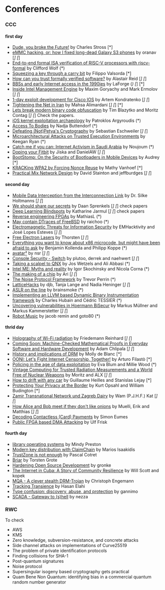 # Conferences

### CCC

#### first day

* [Dude, you broke the Future!](https://events.ccc.de/congress/2017/Fahrplan/events/9270.html) by Charles Stross [*]
* [eMMC hacking, or: how I fixed long-dead Galaxy S3 phones](https://events.ccc.de/congress/2017/Fahrplan/events/8784.html) by  oranav [*] [*]
* [End-to-end formal ISA verification of RISC-V processors with riscv-formal](https://events.ccc.de/congress/2017/Fahrplan/events/8768.html) by Clifford Wolf (*)
* [Squeezing a key through a carry bit](https://events.ccc.de/congress/2017/Fahrplan/events/9021.html) by Filippo Valsorda [*]
* [How can you trust formally verified software?](https://events.ccc.de/congress/2017/Fahrplan/events/8915.html) by Alastair Reid [*] [*]
* [BBSs and early Internet access in the 1990ies](https://events.ccc.de/congress/2017/Fahrplan/events/9034.html) by LaForge (*) [*] [*]
* [Inside Intel Management Engine](https://events.ccc.de/congress/2017/Fahrplan/events/8762.html) by Maxim Goryachy and Mark Ermolov [*] [*]
* [1-day exploit development for Cisco IOS](https://events.ccc.de/congress/2017/Fahrplan/events/8936.html) by Artem Kondratenko [*] [*]
* [Tightening the Net in Iran](https://events.ccc.de/congress/2017/Fahrplan/events/8900.html) by Mahsa Alimardani
  [*] [*] [*]
* [Lets break modern binary code obfuscation](https://events.ccc.de/congress/2017/Fahrplan/events/8789.html) by Tim Blazytko and Moritz Contag [*] [*] Check the papers.
* [iOS kernel exploitation archaeology](https://events.ccc.de/congress/2017/Fahrplan/events/8720.html) by Patroklos Argyroudis (*)
* [Access To Bodies](https://events.ccc.de/congress/2017/Fahrplan/events/9040.html) by Nadja Buttendorf (*)
* [Defeating (Not)Petya's Cryptography](https://events.ccc.de/congress/2017/Fahrplan/events/8724.html) by Sebastian Eschweiler [*] [*]
* [Microarchitectural Attacks on Trusted Execution Environments](https://events.ccc.de/congress/2017/Fahrplan/events/8950.html) by Keegan Ryan (*)
* [Catch me if you can: Internet Activism in Saudi Arabia](https://events.ccc.de/congress/2017/Fahrplan/events/9190.html) by Noujoum (*)
* [Doping your Fitbit](https://events.ccc.de/congress/2017/Fahrplan/events/8908.html) by Jiska and DanielAW [*] [*]
* [BootStomp: On the Security of Bootloaders in Mobile Devices](https://events.ccc.de/congress/2017/Fahrplan/events/9205.html) by Audrey [*]
* [KRACKing WPA2 by Forcing Nonce Reuse](https://events.ccc.de/congress/2017/Fahrplan/events/9273.html) by Mathy Vanhoef [*]
* [Practical Mix Network Design](https://events.ccc.de/congress/2017/Fahrplan/events/8974.html) by David Stainton and jeffburdges [*] [*]

#### second day

* [Mobile Data Interception from the Interconnection Link](https://events.ccc.de/congress/2017/Fahrplan/events/8879.html) by Dr. Silke Holtmanns [*] [*]
* [We should share our secrets](https://events.ccc.de/congress/2017/Fahrplan/events/8885.html) by Daan Sprenkels [*] [*] check papers
* [Deep Learning Blindspots](https://events.ccc.de/congress/2017/Fahrplan/events/8860.html) by Katharine Jarmul [*] [*] check papers
* [Reverse engineering FPGAs](https://events.ccc.de/congress/2017/Fahrplan/events/9237.html) by MathiasL (*)
* [May contain DTraces of FreeBSD](https://events.ccc.de/congress/2017/Fahrplan/events/9196.html) by raichoo (*)
* [Electromagnetic Threats for Information Security](https://events.ccc.de/congress/2017/Fahrplan/events/8920.html) by EMHacktivity and José Lopes Esteves [*] [*]
* [Free Electron Lasers](https://events.ccc.de/congress/2017/Fahrplan/events/8832.html) by Thorsten [*] [*]
* [Everything you want to know about x86 microcode, but might have been afraid to ask](https://events.ccc.de/congress/2017/Fahrplan/events/9058.html) by Benjamin Kollenda and Philipp Koppe (*)
* [avatar²](https://events.ccc.de/congress/2017/Fahrplan/events/9195.html) by nsr [*] [*]
* [Console Security - Switch](https://events.ccc.de/congress/2017/Fahrplan/events/8941.html) by plutoo, derrek and naehwert [*] [*]
* [Taking a scalpel to QNX](https://events.ccc.de/congress/2017/Fahrplan/events/8730.html) by Jos Wetzels and Ali Abbasi (*)
* [Intel ME: Myths and reality](https://events.ccc.de/congress/2017/Fahrplan/events/8782.html) by Igor Skochinsky and Nicola Corna (*)
* [The making of a chip](https://events.ccc.de/congress/2017/Fahrplan/events/9250.html) by Ari [*] [*]
* [The Noise Protocol Framework](https://events.ccc.de/congress/2017/Fahrplan/events/9222.html) by Trevor Perrin (*)
* [LatticeHacks](https://events.ccc.de/congress/2017/Fahrplan/events/9075.html) by djb, Tanja Lange and Nadia Heninger [*] [*]
* [ASLR on the line](https://events.ccc.de/congress/2017/Fahrplan/events/9135.html) by brainsmoke (*)
* [Implementing an LLVM based Dynamic Binary Instrumentation framework](https://events.ccc.de/congress/2017/Fahrplan/events/9006.html) by Charles Hubain and Cédric TESSIER (*)
* [Uncovering vulnerabilities in Hoermann BiSecur](https://events.ccc.de/congress/2017/Fahrplan/events/9029.html) by Markus Müllner and Markus Kammerstetter [*] [*]
* [Robot Music](https://events.ccc.de/congress/2017/Fahrplan/events/9150.html) by jacob remin and goto80 (*)

#### thrid day

* [Holography of Wi-Fi radiation](https://events.ccc.de/congress/2017/Fahrplan/events/9024.html) by Friedemann Reinhard [*] [*]
* [Coming Soon: Machine-Checked Mathematical Proofs in Everyday Software and Hardware Development](https://events.ccc.de/congress/2017/Fahrplan/events/9105.html) by Adam Chlipala [*] [*]
* [History and implications of DRM](https://events.ccc.de/congress/2017/Fahrplan/events/9110.html) by Molly de Blanc [*]
* [OONI: Let's Fight Internet Censorship, Together!](https://events.ccc.de/congress/2017/Fahrplan/events/8923.html) by Arturo Filastò [*]
* [Policing in the age of data exploitation](https://events.ccc.de/congress/2017/Fahrplan/events/8940.html) by Eva Blum and Millie Wood (*)
* [Vintage Computing for Trusted Radiation Measurements and a World Free of Nuclear Weapons](https://events.ccc.de/congress/2017/Fahrplan/events/8994.html) by Moritz and ALX [*] [*]
* [How to drift with any car](https://events.ccc.de/congress/2017/Fahrplan/events/8758.html) by Guillaume Heilles and Stanislas Lejay [*]
* [Protecting Your Privacy at the Border](https://events.ccc.de/congress/2017/Fahrplan/events/9086.html) by Kurt Opsahl and William Budington [*]
* [Zamir Transnational Network und Zagreb Dairy](https://events.ccc.de/congress/2017/Fahrplan/events/8842.html) by  Wam (P.J.H.F.) Kat [*] [*]
* [How Alice and Bob meet if they don't like onions](https://events.ccc.de/congress/2017/Fahrplan/events/9104.html) by Muelli, Erik and Matthias [*] [*]
* [Decoding Contactless (Card) Payments](https://events.ccc.de/congress/2017/Fahrplan/events/8965.html) by Simon Eumes
* [Public FPGA based DMA Attacking](https://events.ccc.de/congress/2017/Fahrplan/events/9111.html) by Ulf Frisk

#### fourth day

* [library operating systems](https://events.ccc.de/congress/2017/Fahrplan/events/8949.html) by Mindy Preston
* [Modern key distribution with ClaimChain](https://events.ccc.de/congress/2017/Fahrplan/events/9094.html) by Marios Isaakidis
* [TrustZone is not enough](https://events.ccc.de/congress/2017/Fahrplan/events/8831.html) by Pascal Cotret
* [Briar](https://events.ccc.de/congress/2017/Fahrplan/events/8937.html) by Torsten Grote
* [Hardening Open Source Development](https://events.ccc.de/congress/2017/Fahrplan/events/9249.html) by gronke
* [The Internet in Cuba: A Story of Community Resilience](https://events.ccc.de/congress/2017/Fahrplan/events/8740.html) by Will Scott and kopek
* [MQA - A clever stealth DRM-Trojan](https://events.ccc.de/congress/2017/Fahrplan/events/9113.html) by Christoph Engemann
* [Tracking Transience](https://events.ccc.de/congress/2017/Fahrplan/events/9281.html) by Hasan Elahi
* [Type confusion: discovery, abuse, and protection](https://events.ccc.de/congress/2017/Fahrplan/events/8848.html) by gannimo
* [SCADA - Gateway to (s)hell](https://events.ccc.de/congress/2017/Fahrplan/events/8956.html) by nezza

### RWC

To check

* AWS
* KMS
* Zero knowledge, subversion-resistance, and concrete attacks
* Side channel attacks on implementations of Curve25519
* The problem of private identification protocols
* Finding collisions for SHA-1
* Post-quantum signatures
* Noise protocol
* Supersingular isogeny based cryptography gets practical
* Quam Bene Non Quantum: identifying bias in a commercial quantum random number generator